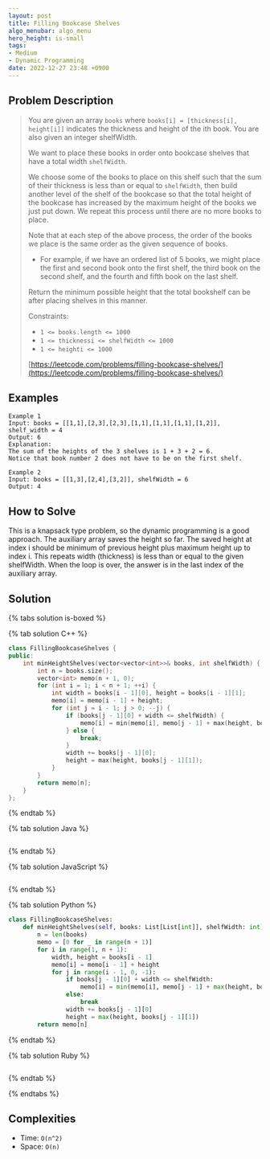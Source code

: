 ```yaml
---
layout: post
title: Filling Bookcase Shelves
algo_menubar: algo_menu
hero_height: is-small
tags:
- Medium
- Dynamic Programming
date: 2022-12-27 23:48 +0900
---
```

## Problem Description
> You are given an array `books` where `books[i] = [thickness[i], height[i]]` indicates the thickness and height of
> the ith book. You are also given an integer shelfWidth.
>
> We want to place these books in order onto bookcase shelves that have a total width `shelfWidth`.
>
> We choose some of the books to place on this shelf such that the sum of their thickness is less than or equal to
> `shelfWidth`, then build another level of the shelf of the bookcase so that the total height of the bookcase has
> increased by the maximum height of the books we just put down. We repeat this process until there are no more books
> to place.
>
> Note that at each step of the above process, the order of the books we place is the same order as the given
> sequence of books.
> - For example, if we have an ordered list of 5 books, we might place the first and second book onto the first shelf,
>    the third book on the second shelf, and the fourth and fifth book on the last shelf.
>
> Return the minimum possible height that the total bookshelf can be after placing shelves in this manner.
>
> Constraints:
> - `1 <= books.length <= 1000`
> - `1 <= thicknessi <= shelfWidth <= 1000`
> - `1 <= heighti <= 1000`
>
> [https://leetcode.com/problems/filling-bookcase-shelves/](https://leetcode.com/problems/filling-bookcase-shelves/)

## Examples
```
Example 1
Input: books = [[1,1],[2,3],[2,3],[1,1],[1,1],[1,1],[1,2]], shelf_width = 4
Output: 6
Explanation:
The sum of the heights of the 3 shelves is 1 + 3 + 2 = 6.
Notice that book number 2 does not have to be on the first shelf.
```

```
Example 2
Input: books = [[1,3],[2,4],[3,2]], shelfWidth = 6
Output: 4
```

## How to Solve
This is a knapsack type problem, so the dynamic programming is a good approach.
The auxiliary array saves the height so far.
The saved height at index i should be minimum of previous height plus maximum height up to index i.
This repeats width (thickness) is less than or equal to the given shelfWidth.
When the loop is over, the answer is in the last index of the auxiliary array.

## Solution

{% tabs solution is-boxed %}

{% tab solution C++ %}
```cpp
class FillingBookcaseShelves {
public:
    int minHeightShelves(vector<vector<int>>& books, int shelfWidth) {
        int n = books.size();
        vector<int> memo(n + 1, 0);
        for (int i = 1; i < n + 1; ++i) {
            int width = books[i - 1][0], height = books[i - 1][1];
            memo[i] = memo[i - 1] + height;
            for (int j = i - 1; j > 0; --j) {
                if (books[j - 1][0] + width <= shelfWidth) {
                    memo[i] = min(memo[i], memo[j - 1] + max(height, books[j - 1][1]));
                } else {
                    break;
                }
                width += books[j - 1][0];
                height = max(height, books[j - 1][1]);
            }  
        }
        return memo[n];
    }
};
```
{% endtab %}

{% tab solution Java %}
```java

```
{% endtab %}

{% tab solution JavaScript %}
```js

```
{% endtab %}

{% tab solution Python %}
```python
class FillingBookcaseShelves:
    def minHeightShelves(self, books: List[List[int]], shelfWidth: int) -> int:
        n = len(books)
        memo = [0 for _ in range(n + 1)]
        for i in range(1, n + 1):
            width, height = books[i - 1]
            memo[i] = memo[i - 1] + height
            for j in range(i - 1, 0, -1):
                if books[j - 1][0] + width <= shelfWidth:
                    memo[i] = min(memo[i], memo[j - 1] + max(height, books[j - 1][1]))
                else:
                    break
                width += books[j - 1][0]
                height = max(height, books[j - 1][1])
        return memo[n]
```
{% endtab %}

{% tab solution Ruby %}
```ruby

```
{% endtab %}

{% endtabs %}



## Complexities
- Time: `O(n^2)`
- Space: `O(n)`
